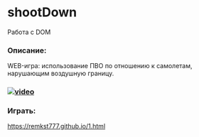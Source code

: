 # shootDown
Работа с DOM
### Описание:
WEB-игра: использование ПВО по отношению к самолетам, нарушающим воздушную границу.
### [![video](https://develop.backendless.com/D67B1B44-22F3-F638-FFAE-56D8B2A86F00/console/bufpnneiywyympyayymvlrqscwfrobibzeco/files/view/splash/shootDown.png)](https://develop.backendless.com/D67B1B44-22F3-F638-FFAE-56D8B2A86F00/console/bufpnneiywyympyayymvlrqscwfrobibzeco/files/view/splash/shootDown.png)
### Играть:
https://remkst777.github.io/1.html

